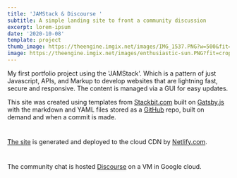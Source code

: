 ```yaml
---
title: 'JAMStack & Discourse '
subtitle: A simple landing site to front a community discussion
excerpt: lorem-ipsum
date: '2020-10-08'
template: project
thumb_image: https://theengine.imgix.net/images/IMG_1537.PNG?w=500&fit=crop&crop=entropy&auto=format,enhance&q=60
image: https://theengine.imgix.net/images/enthusiastic-sun.PNG?fit=crop&crop=entropy&auto=format,enhance&q=60
---
```

My first portfolio project using the 'JAMStack'. Which is a pattern of just Javascript, APIs, and Markup to develop websites that are lightning fast, secure and responsive. The content is managed via a GUI for easy updates.

This site was created using templates from [Stackbit.com](https://Stackbit.com) built on [Gatsby.js](https://www.gatsbyjs.com/) with the markdown and YAML files stored as a [GitHub](https://github.com/donnay/perpetual-sparrow) repo, built on demand and when a commit is made.
#
[The site](https://www.discourse.org/)  is generated and deployed to the cloud CDN by [Netlify.com](https://www.netlify.com/).
#
The community chat is hosted [Discourse](https://forum.discourse.org/) on a VM in Google cloud.
